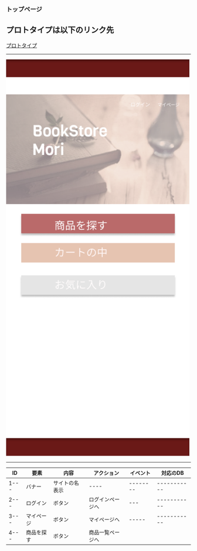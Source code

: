 ### トップページ
## プロトタイプは以下のリンク先
[プロトタイプ](https://www.figma.com/file/dW9ybfeIUUS2fR7yygDQuj/Untitled?node-id=0%3A1)
*****
<img src="../img/toppage.png" width="500">

*****

| ID | 要素 | 内容 | アクション | イベント | 対応のDB |
|----|------|-----|-----------|---------|----------|
|1---|バナー|サイトの名表示|----|--------|-----------|
|2---|ログイン|ボタン|ログインページへ|---|-----------|
|3---|マイページ|ボタン|マイページへ|-----|-----------|
|4---|商品を探す|ボタン|商品一覧ページへ|||
